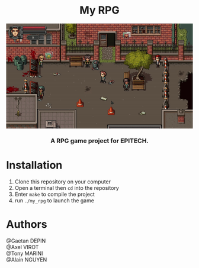 <h1 align="center">My RPG</h1>
<p align="center">
  <img align="center" src="./best_gif.gif"/>
</p>
<h3 align="center">A RPG game project for EPITECH.</h3>

# Installation
1. Clone this repository on your computer
2. Open a terminal then `cd` into the repository
3. Enter `make` to compile the project
4. run `./my_rpg` to launch the game

# Authors
@Gaetan DEPIN  
@Axel VIROT  
@Tony MARINI  
@Alain NGUYEN
